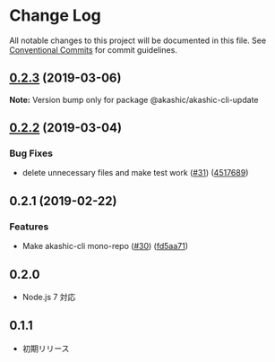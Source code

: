 # Change Log

All notable changes to this project will be documented in this file.
See [Conventional Commits](https://conventionalcommits.org) for commit guidelines.

## [0.2.3](https://github-com-akashic-cli/akashic-games/akashic-cli/compare/@akashic/akashic-cli-update@0.2.2...@akashic/akashic-cli-update@0.2.3) (2019-03-06)

**Note:** Version bump only for package @akashic/akashic-cli-update





## [0.2.2](https://github-com-akashic-cli/akashic-games/akashic-cli/compare/@akashic/akashic-cli-update@0.2.1...@akashic/akashic-cli-update@0.2.2) (2019-03-04)


### Bug Fixes

* delete unnecessary files and make test work ([#31](https://github-com-akashic-cli/akashic-games/akashic-cli/issues/31)) ([4517689](https://github-com-akashic-cli/akashic-games/akashic-cli/commit/4517689))





## 0.2.1 (2019-02-22)


### Features

* Make akashic-cli mono-repo ([#30](https://github-com-akashic-cli/akashic-games/akashic-cli/issues/30)) ([fd5aa71](https://github-com-akashic-cli/akashic-games/akashic-cli/commit/fd5aa71))





## 0.2.0
* Node.js 7 対応

## 0.1.1
* 初期リリース
